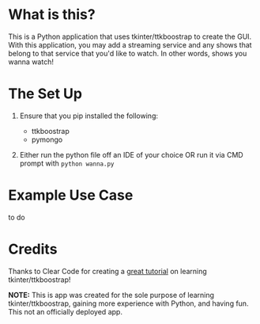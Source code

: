 # What is this?
This is a Python application that uses tkinter/ttkboostrap to create the GUI. With this application, you may add a streaming service
and any shows that belong to that service that you'd like to watch. In other words, shows you wanna watch!

# The Set Up
1) Ensure that you pip installed the following:
   * ttkboostrap
   * pymongo

2) Either run the python file off an IDE of your choice OR run it via CMD prompt with `python wanna.py` 

# Example Use Case
to do

# Credits
Thanks to Clear Code for creating a [great tutorial](https://www.youtube.com/watch?v=mop6g-c5HEY) on learning tkinter/ttkboostrap!

**NOTE:** This is app was created for the sole purpose of learning tkinter/ttkboostrap, gaining more experience with Python, and having fun. This not an officially deployed app.  
